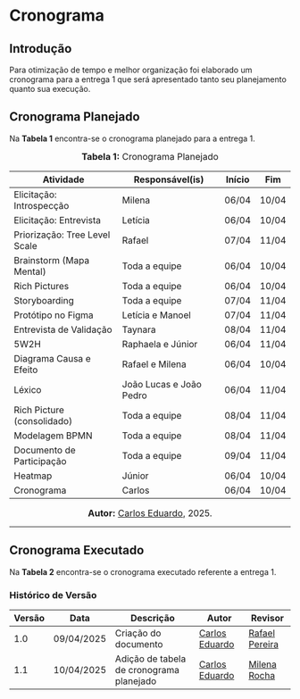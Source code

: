 # Cronograma

## Introdução

Para otimização de tempo e melhor organização foi elaborado um cronograma para a entrega 1 que será apresentado tanto seu planejamento quanto sua execução.

##  Cronograma Planejado

Na **Tabela 1** encontra-se o cronograma planejado para a entrega 1.

<font size="3"><p style="text-align: center"><b>Tabela 1:</b> Cronograma Planejado</p></font>

<center>

| Atividade                         | Responsável(is)              | Início   | Fim      |
|-----------------------------------|------------------------------|----------|----------|
| Elicitação: Introspecção          | Milena                       | 06/04    | 10/04    |
| Elicitação: Entrevista            | Letícia                      | 06/04    | 10/04    |
| Priorização: Tree Level Scale     | Rafael                       | 07/04    | 11/04    |
| Brainstorm (Mapa Mental)          | Toda a equipe                | 06/04    | 10/04    |
| Rich Pictures                     | Toda a equipe                | 06/04    | 10/04    |
| Storyboarding                     | Toda a equipe                | 07/04    | 11/04    |
| Protótipo no Figma                | Letícia e Manoel             | 07/04    | 11/04    |
| Entrevista de Validação           | Taynara                      | 08/04    | 11/04    |
| 5W2H                              | Raphaela e Júnior            | 06/04    | 11/04    |
| Diagrama Causa e Efeito           | Rafael e Milena              | 06/04    | 10/04    |
| Léxico                            | João Lucas e João Pedro      | 06/04    | 11/04    |
| Rich Picture (consolidado)        | Toda a equipe                | 08/04    | 11/04    |
| Modelagem BPMN                    | Toda a equipe                | 08/04    | 11/04    |
| Documento de Participação         | Toda a equipe                | 09/04    | 11/04    |
| Heatmap                           | Júnior                       | 06/04    | 10/04    |
| Cronograma                        | Carlos                       | 06/04    | 10/04    |

</center>

<font size="3"><p style="text-align: center"><b>Autor:</b> [Carlos Eduardo](https://github.com/dudupaz), 2025.</p></font>

---

##  Cronograma Executado

Na **Tabela 2** encontra-se o cronograma executado referente a entrega 1.


### Histórico de Versão

| Versão | Data       | Descrição            | Autor                                              | Revisor                                          |
| ------ | ---------- | -------------------- | -------------------------------------------------- | ------------------------------------------------ |
| 1.0    | 09/04/2025 | Criação do documento | [Carlos Eduardo](https://github.com/dudupaz) | [Rafael Pereira](https://github.com/rafgpereira) |
| 1.1    | 10/04/2025 | Adição de tabela de cronograma planejado | [Carlos Eduardo](https://github.com/dudupaz) | [Milena Rocha](https://github.com/milenafrocha) |
